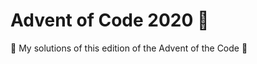 # Advent of Code 2020 :christmas_tree:

:tada: My solutions of this edition of the Advent of the Code :tada:
